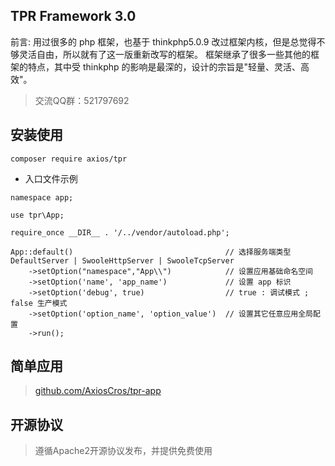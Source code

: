 ## TPR Framework 3.0

前言: 用过很多的 php 框架，也基于 thinkphp5.0.9 改过框架内核，但是总觉得不够灵活自由，所以就有了这一版重新改写的框架。
框架继承了很多一些其他的框架的特点，其中受 thinkphp 的影响是最深的，设计的宗旨是"轻量、灵活、高效"。

> 交流QQ群：521797692

## 安装使用

``` shell
composer require axios/tpr
```

* 入口文件示例
```
namespace app;

use tpr\App;

require_once __DIR__ . '/../vendor/autoload.php';

App::default()                                  // 选择服务端类型 DefaultServer | SwooleHttpServer | SwooleTcpServer
    ->setOption("namespace","App\\")            // 设置应用基础命名空间
    ->setOption('name', 'app_name')             // 设置 app 标识
    ->setOption('debug', true)                  // true : 调试模式 ; false 生产模式
    ->setOption('option_name', 'option_value')  // 设置其它任意应用全局配置
    ->run();

```

## 简单应用

> [github.com/AxiosCros/tpr-app](https://github.com/AxiosCros/tpr-app)

## 开源协议
  > 遵循Apache2开源协议发布，并提供免费使用
